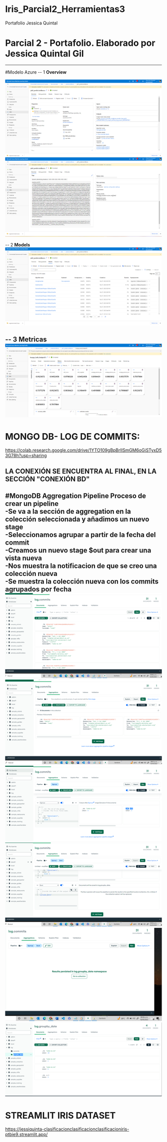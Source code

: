 # Iris_Parcial2_Herramientas3
Portafolio Jessica Quintal
# Parcial 2 - Portafolio. Elaborado por Jessica Quintal Gil
------------------------
#Modelo Azure
-- 1 **Overview**<br>

![Overview](https://github.com/JessiQuintal/herramientas3_2023/blob/main/Overview1.png)
![Overview](https://github.com/JessiQuintal/herramientas3_2023/blob/main/Overview2.png)

-- 2 **Models**<br>
![Overview](https://github.com/JessiQuintal/herramientas3_2023/blob/main/MODELS.png)

-- 3 **Metricas**<br>
![Overview](https://github.com/JessiQuintal/herramientas3_2023/blob/main/MODELO.png)
------------------------
# MONGO DB- LOG DE COMMITS:
https://colab.research.google.com/drive/1YTO109gBpBrlISmGM6oGiSTyxD53G78h?usp=sharing

LA CONEXIÓN SE ENCUENTRA AL FINAL, EN LA SECCIÓN "CONEXIÓN BD"
------------------------
#MongoDB Aggregation Pipeline
Proceso de crear un pipeline<br>
-Se va a la sección de aggregation en la colección seleccionada y añadimos un nuevo stage<br>
-Seleccionamos agrupar a partir de la fecha del commit<br>
-Creamos un nuevo stage $out para crear una vista nueva<br>
-Nos muestra la notificacion de que se creo una colección nueva<br>
-Se muestra la colección nueva con los commits agrupados por fecha<br>
![Overview](https://github.com/JessiQuintal/IRIS_PARCIAL2_HERRAMIENTAS3/blob/main/PicsMongoAggregation/1.PNG)
![Overview](https://github.com/JessiQuintal/IRIS_PARCIAL2_HERRAMIENTAS3/blob/main/PicsMongoAggregation/2.PNG)
![Overview](https://github.com/JessiQuintal/IRIS_PARCIAL2_HERRAMIENTAS3/blob/main/PicsMongoAggregation/3.PNG)
![Overview](https://github.com/JessiQuintal/IRIS_PARCIAL2_HERRAMIENTAS3/blob/main/PicsMongoAggregation/4.PNG)
![Overview](https://github.com/JessiQuintal/IRIS_PARCIAL2_HERRAMIENTAS3/blob/main/PicsMongoAggregation/5.PNG)
![Overview](https://github.com/JessiQuintal/IRIS_PARCIAL2_HERRAMIENTAS3/blob/main/PicsMongoAggregation/6.PNG)
------------------------
# STREAMLIT IRIS DATASET<br>
https://jessiquinta-clasificacionclasificacionclasificacioniris-ptbie9.streamlit.app/

